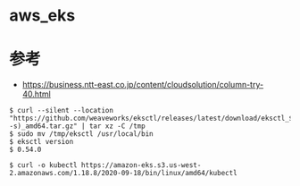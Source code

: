 # aws_eks

# 参考
- https://business.ntt-east.co.jp/content/cloudsolution/column-try-40.html
```
$ curl --silent --location "https://github.com/weaveworks/eksctl/releases/latest/download/eksctl_$(uname -s)_amd64.tar.gz" | tar xz -C /tmp
$ sudo mv /tmp/eksctl /usr/local/bin
$ eksctl version 
$ 0.54.0

$ curl -o kubectl https://amazon-eks.s3.us-west-2.amazonaws.com/1.18.8/2020-09-18/bin/linux/amd64/kubectl
```
